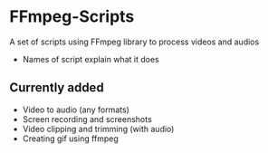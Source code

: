# FFmpeg-Scripts

A set of scripts using FFmpeg library to process videos and audios 
- Names of script explain what it does


## Currently added

- Video to audio (any formats)
- Screen recording and screenshots
- Video clipping and trimming (with audio)
- Creating gif using ffmpeg